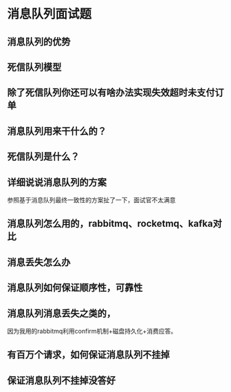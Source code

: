# 消息队列面试题

## 消息队列的优势

## 死信队列模型

## 除了死信队列你还可以有啥办法实现失效超时未支付订单

## 消息队列用来干什么的？

## 死信队列是什么？

## 详细说说消息队列的方案

参照基于消息队列最终一致性的方案扯了一下，面试官不太满意

## 消息队列怎么用的，rabbitmq、rocketmq、kafka对比

## 消息丢失怎么办

## 消息队列如何保证顺序性，可靠性

## 消息队列消息丢失之类的，

因为我用的rabbitmq利用confirm机制+磁盘持久化+消费应答。

## 有百万个请求，如何保证消息队列不挂掉

## 保证消息队列不挂掉没答好

